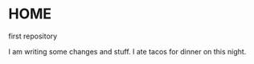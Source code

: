 # HOME
first repository

I am writing some changes and stuff.
I ate tacos for dinner on this night.
